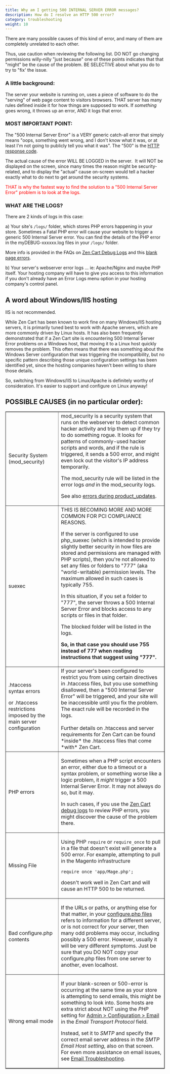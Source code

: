 ```yaml
---
title: Why am I getting 500 INTERNAL SERVER ERROR messages?
description: How do I resolve an HTTP 500 error? 
category: troubleshooting 
weight: 10
---
```


There are many possible causes of this kind of error, and many of them are completely unrelated to each other.  

Thus, use caution when reviewing the following list. DO NOT go changing permissions willy-nilly "just because" one of these points indicates that that "might" be the cause of the problem. BE SELECTIVE about what you do to try to "fix' the issue.

### A little background:

The server your website is running on, uses a piece of software to do the "serving" of web page content to visitors browsers. THAT server has many rules defined inside it for how things are supposed to work. If *something* goes wrong, it throws up an error, AND it logs that error. 

### MOST IMPORTANT POINT:

The "500 Internal Server Error" is a VERY generic catch-all error that simply means "oops, something went wrong, and I don't know what it was, or at least I'm not going to publicly tell you what it was".  The "500" is the [HTTP response code](/user/troubleshooting/http_response_codes/). 

The actual cause of the error WILL BE LOGGED in the server.  It will NOT be displayed on the screen, since many times the reason might be security-related, and to display the "actual" cause on-screen would tell a hacker exactly what to do next to get around the security systems.  

<font color="#ff0000">THAT is why the fastest way to find the solution to a "500 Internal Server Error" problem is to look at the logs.</font> 

### WHAT ARE THE LOGS? 

There are 2 kinds of logs in this case:  

a) Your site's `/logs/` folder, which stores PHP errors happening in your store. Sometimes a Fatal PHP error will cause your website to trigger a generic 500 Internal Server error. You can find the details of the PHP error in the myDEBUG-xxxxxx.log files in your `/logs/` folder.  

More info is provided in the FAQs on [Zen Cart Debug Logs](/user/troubleshooting/debug_logs/) and 
this [blank page errors](/user/troubleshooting/blank_page/). 

b) Your server's webserver error logs ... ie: Apache/Nginx and maybe PHP itself. Your hosting company will have to give you access to this information if you don't already have an Error Logs menu option in your hosting company's control panel.  

## A word about Windows/IIS hosting

IIS is not recommended.

While Zen Cart has been known to work fine on many Windows/IIS hosting servers, it is primarily tuned best to work with Apache servers, which are more commonly driven by Linux hosts. It has also been frequently demonstrated that if a Zen Cart site is encountering 500 Internal Server Error problems on a Windows host, that moving it to a Linux host quickly removes the problem. This often means that there was something about the Windows Server configuration that was triggering the incompatibility, but no specific pattern describing those unique configuration settings has been identified yet, since the hosting companies haven't been willing to share those details.  

So, switching from Windows/IIS to Linux/Apache is definitely worthy of consideration. It's easier to support and configure on Linux anyway!  

## POSSIBLE CAUSES (in no particular order):

<table width="640" cellspacing="1" cellpadding="1" border="1" align="">

<tbody>

<tr>

<td>Security System  
(mod_security)</td>

<td>mod_security is a security system that runs on the webserver to detect common hacker activity and trip them up if they try to do something rogue. It looks for patterns of commonly-used hacker scripts and words, and if the rule is triggered, it sends a 500 error, and might even lock out the visitor's IP address temporarily.  

The mod_security rule will be listed in the error logs *and* in the mod_security logs.  

See also [errors during product_updates](/user/troubleshooting/product_update_errors/). 
</td>

</tr>

<tr>

<td>suexec</td>

<td>THIS IS BECOMING MORE AND MORE COMMON FOR PCI COMPLIANCE REASONS.  

If the server is configured to use php_suexec (which is intended to provide slightly better security in how files are stored and permissions are managed with PHP scripts), then you're not allowed to set any files or folders to "777" (aka "world-writable) permission levels. The maximum allowed in such cases is typically 755.  

In this situation, if you set a folder to "777", the server throws a 500 Internal Server Error and blocks access to any scripts or files in that folder.  

The blocked folder will be listed in the logs.  

**So, in that case you should use 755 instead of 777 when reading instructions that suggest using "777".**  

</tr>

<tr>

<td>.htaccess syntax errors  

or .htaccess restrictions imposed by the main server configuration</td>

<td>If your server's been configured to restrict you from using certain directives in .htaccess files, but you use something disallowed, then a "500 Internal Server Error" will be triggered, and your site will be inaccessible until you fix the problem.  The exact rule will be recorded in the logs.  
<br /><br />
Further details on .htaccess and server requirements for Zen Cart can be found *inside* the .htaccess files that come *with* Zen Cart.</td>

</tr>

<tr>

<td>PHP errors</td>

<td>

Sometimes when a PHP script encounters an error, either due to a timeout or a syntax problem, or something worse like a logic problem, it *might* trigger a 500 Internal Server Error. It may not always do so, but it may.  

In such cases, if you use the [Zen Cart debug logs](/user/troubleshooting/blank_page/) to review PHP errors, you might discover the cause of the problem there.
</td>

</tr>

<tr>

<td>Missing File</td>

<td>

Using PHP `require` or `require_once` to pull in a file that doesn't exist will generate a 500 error.  For example, attempting to pull in the Magento infrastructure 

```
require_once 'app/Mage.php';
```

doesn't work well in Zen Cart and will cause an HTTP 500 to be returned.
</td>

</tr>

<tr>

<td>Bad configure.php contents</td>

<td>

If the URLs or paths, or anything else for that matter, in your [configure.php files](/user/miscellaneous/configure/) refers to information for a different server, or is not correct for *your* server, then many odd problems may occur, including possibly a 500 error. However, usually it will be very different symptoms. Just be sure that you DO NOT copy your configure.php files from one server to another, even localhost.

</td>

</tr>

<tr>

<td>Wrong email mode</td>

<td>

If your blank-screen or 500-error is occurring at the same time as your store is attempting to send emails, this might be something to look into. Some hosts are extra strict about NOT using the *PHP* setting for [Admin > Configuration > Email](/user/admin_pages/configuration/configuration_email/) in the *Email Transport Protocol* field. 

Instead, set it to *SMTP* and specify the correct email server address in the *SMTP Email Host setting*, also on that screen. For even more assistance on email issues, see [Email Troubleshooting](/user/troubleshooting/email_issues/). 
</td>

</tr>

</tbody>

</table>

